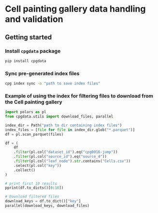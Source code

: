 # Cell painting gallery data handling and validation

## Getting started


### Install `cpgdata` package

```bash
pip install cpgdata
```

### Sync pre-generated index files

```bash
cpg index sync -o "path to save index files"
```

### Example of using the index for filtering files to download from the Cell painting gallery

```python
import polars as pl
from cpgdata.utils import download_files, parallel

index_dir = Path("path to dir containing index files")
index_files = [file for file in index_dir.glob("*.parquet")]
df = pl.scan_parquet(files)

df = (
    df
    .filter(pl.col("dataset_id").eq("cpg0016-jump"))
    .filter(pl.col("source_id").eq("source_4"))
    .filter(pl.col("leaf_node").str.contains("Cells.csv"))
    .select(pl.col("key"))
    .collect()
)

# print first 10 results
pprint(df.to_dicts()[0:10])

# Download filtered files
download_keys = df.to_dict()["key"]
parallel(download_keys, download_files)

```
